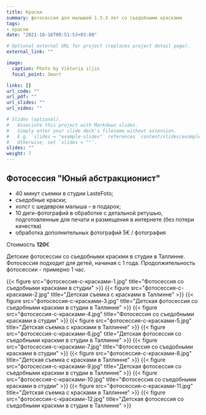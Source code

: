 ```yaml
---
title: Краски
summary: фотосессия для малышей 1.5-3 лет со съедобными красками
tags:
- краски
date: "2021-10-16T09:51:53+03:00"

# Optional external URL for project (replaces project detail page).
external_link: ""

image:
  caption: Photo by Viktoria iljin
  focal_point: Smart

links: []
url_code: ""
url_pdf: ""
url_slides: ""
url_video: ""

# Slides (optional).
#   Associate this project with Markdown slides.
#   Simply enter your slide deck's filename without extension.
#   E.g. `slides = "example-slides"` references `content/slides/example-slides.md`.
#   Otherwise, set `slides = ""`.
slides: ""
weight: 7
---
```


## Фотосессия "Юный абстракционист"

* 40 минут съемки в студии LasteFoto;
* съедобные краски;
* холст с шедевром малыша – в подарок;
* 10 диги-фотографий в обработке с детальной ретушью, подготовленные для печати и размещения в интернете (без потери качества)
* обработка дополнительных фотографий 5€ / фотография

Стоимость **120**€

Детские фотосессии со съедобными краскми в студии в Таллинне. Фотосессия подходит для детей, начиная с 1 года. Продолжительность фотосессии - примерно 1 час.  

{{< figure src="фотосессия-с-красками-1.jpg" title="Фотосессия со съедобными красками в студии" >}}
{{< figure src="фотосессия-с-красками-2.jpg" title="Детская съемка с красками в Таллинне" >}}
{{< figure src="фотосессия-с-красками-3.jpg" title="Детская фотосессия со съедобными краскми в студии в Таллинне" >}}
{{< figure src="фотосессия-с-красками-4.jpg" title="Фотосессия со съедобными красками в студии" >}}
{{< figure src="фотосессия-с-красками-5.jpg" title="Детская съемка с красками в Таллинне" >}}
{{< figure src="фотосессия-с-красками-6.jpg" title="Детская фотосессия со съедобными краскми в студии в Таллинне" >}}
{{< figure src="фотосессия-с-красками-7.jpg" title="Фотосессия со съедобными красками в студии" >}}
{{< figure src="фотосессия-с-красками-8.jpg" title="Детская съемка с красками в Таллинне" >}}
{{< figure src="фотосессия-с-красками-9.jpg" title="Детская фотосессия со съедобными краскми в студии в Таллинне" >}}
{{< figure src="фотосессия-с-красками-10.jpg" title="Фотосессия со съедобными красками в студии" >}}
{{< figure src="фотосессия-с-красками-11.jpg" title="Детская съемка с красками в Таллинне" >}}
{{< figure src="фотосессия-с-красками-12.jpg" title="Детская фотосессия со съедобными краскми в студии в Таллинне" >}}